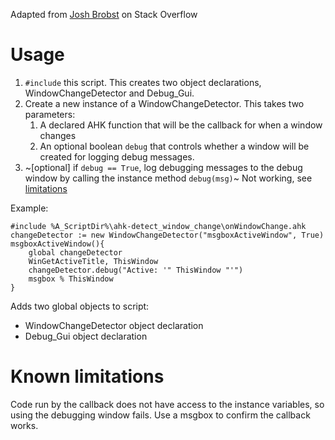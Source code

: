 Adapted from [Josh Brobst](https://stackoverflow.com/a/49662680) on Stack Overflow

# Usage

1. `#include` this script. This creates two object declarations, WindowChangeDetector and Debug_Gui.
2. Create a new instance of a WindowChangeDetector. This takes two parameters:
    1. A declared AHK function that will be the callback for when a window changes
    2. An optional boolean `debug` that controls whether a window will be created for logging debug messages.
3. ~[optional] if `debug == True`, log debugging messages to the debug window by calling the instance method `debug(msg)`~ Not working, see [limitations](#Known-limitations)

Example:

```autohotkey
#include %A_ScriptDir%\ahk-detect_window_change\onWindowChange.ahk
changeDetector := new WindowChangeDetector("msgboxActiveWindow", True)
msgboxActiveWindow(){
    global changeDetector
    WinGetActiveTitle, ThisWindow
    changeDetector.debug("Active: '" ThisWindow "'")
    msgbox % ThisWindow
}
```

Adds two global objects to script:

* WindowChangeDetector object declaration
* Debug_Gui object declaration

# Known limitations

Code run by the callback does not have access to the instance variables, so using the debugging window fails. Use a msgbox to confirm the callback works.
